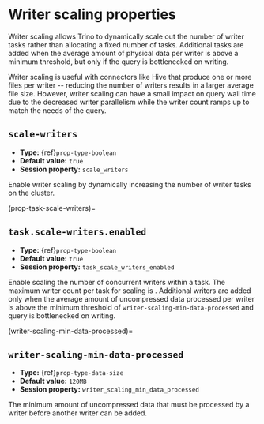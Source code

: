 # Writer scaling properties

Writer scaling allows Trino to dynamically scale out the number of writer tasks
rather than allocating a fixed number of tasks. Additional tasks are added when
the average amount of physical data per writer is above a minimum threshold, but
only if the query is bottlenecked on writing.

Writer scaling is useful with connectors like Hive that produce one or more
files per writer -- reducing the number of writers results in a larger average
file size. However, writer scaling can have a small impact on query wall time
due to the decreased writer parallelism while the writer count ramps up to match
the needs of the query.

## `scale-writers`

- **Type:** {ref}`prop-type-boolean`
- **Default value:** `true`
- **Session property:** `scale_writers`

Enable writer scaling by dynamically increasing the number of writer tasks on
the cluster.

(prop-task-scale-writers)=
## `task.scale-writers.enabled`

- **Type:** {ref}`prop-type-boolean`
- **Default value:** `true`
- **Session property:** `task_scale_writers_enabled`

Enable scaling the number of concurrent writers within a task. The maximum
writer count per task for scaling is [](prop-task-max-writer-count). Additional
writers are added only when the average amount of uncompressed data processed
per writer is above the minimum threshold of `writer-scaling-min-data-processed`
and query is bottlenecked on writing.

(writer-scaling-min-data-processed)=
## `writer-scaling-min-data-processed`

- **Type:** {ref}`prop-type-data-size`
- **Default value:** `120MB`
- **Session property:** `writer_scaling_min_data_processed`

The minimum amount of uncompressed data that must be processed by a writer
before another writer can be added.
